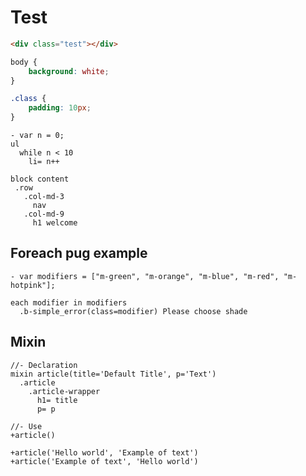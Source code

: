 # Test

```html
<div class="test"></div>
```

```scss
body {
	background: white;
}

.class {
	padding: 10px;
}
```

```pug_example
- var n = 0;
ul
  while n < 10
    li= n++

block content
 .row
   .col-md-3
     nav
   .col-md-9
     h1 welcome
```

## Foreach pug example

```pug_example
- var modifiers = ["m-green", "m-orange", "m-blue", "m-red", "m-hotpink"];

each modifier in modifiers
  .b-simple_error(class=modifier) Please choose shade
```

## Mixin

```pug_example
//- Declaration
mixin article(title='Default Title', p='Text')
  .article
    .article-wrapper
      h1= title
      p= p

//- Use
+article()

+article('Hello world', 'Example of text')
+article('Example of text', 'Hello world')
```